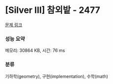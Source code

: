 # [Silver III] 참외밭 - 2477 

[문제 링크](https://www.acmicpc.net/problem/2477) 

### 성능 요약

메모리: 30864 KB, 시간: 76 ms

### 분류

기하학(geometry), 구현(implementation), 수학(math)

